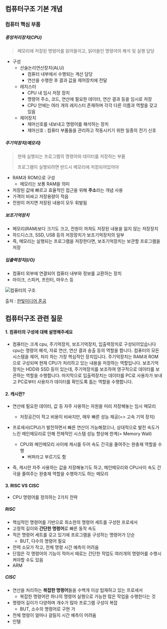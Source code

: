 ## 컴퓨터구조 기본 개념

### 컴퓨터 핵심 부품

##### 중앙처리장치(CPU)

> 메모리에 저장된 명령어를 읽어들이고, 읽어들인 명령어의 해석 및 실행 담당

- 구성
  - 산술논리연산장치(ALU)
    - 컴퓨터 내부에서 수행되는 계산 담당
    - 연산을 수행한 후 결과 값을 제어장치에 전달
  - 레지스터
    - CPU 내 임시 저장 장치
    - 명령어 주소, 코드, 연산에 필요한 데이터, 연산 결과 등을 임시로 저장
    - CPU 안에는 여러 개의 레지스터 존재하며 각각 다른 이름과 역할을 갖고 있음
  - 제어장치
    - 제어신호를 내보내고 명령어를 해석하는 장치
    - 제어신호 : 컴퓨터 부품들을 관리하고 작동시키기 위한 일종의 전기 신호



##### 주기억장치(메모리)

> 현재 실행되는 프로그램의 명령어와 데이터를 저장하는 부품
>
> 프로그램이 실행되려면 반드시 메모리에 저장되어있어야

- RAM과 ROM으로 구성
  - 메모리는 보통 RAM을 의미
- 저장된 값에 빠르고 효율적인 접근을 위해 **주소**라는 개념 사용
- 가격이 비싸고 저장용량이 적음
- 전원이 꺼지면 저장된 내용이 모두 휘발됨



##### 보조기억장치

- 메모리(RAM)보다 크기도 크고, 전원이 꺼져도 저장된 내용을 잃지 않는 저장장치
- 하드디스크, SSD, USB 등의 저장장치가 보조기억장치의 일부
- 즉, 메모리는 실행되는 프로그램을 저장한다면, 보조기억장치는 보관할 프로그램을 저장



##### 입출력장치(I/O)

- 컴퓨터 외부에 연결되어 컴퓨터 내부와 정보를 교환하는 장치
- 마이크, 스피커, 프린터, 마우스 등 

![컴퓨터의 구조](http://hongong.hanbit.co.kr/wp-content/uploads/2022/09/%EC%BB%B4%ED%93%A8%ED%84%B0%EC%9D%98-%EA%B5%AC%EC%A1%B0.png)

출처 : [한빛미디어 혼공](https://hongong.hanbit.co.kr/%EC%BB%B4%ED%93%A8%ED%84%B0%EC%9D%98-4%EA%B0%80%EC%A7%80-%ED%95%B5%EC%8B%AC-%EB%B6%80%ED%92%88cpu-%EB%A9%94%EB%AA%A8%EB%A6%AC-%EB%B3%B4%EC%A1%B0%EA%B8%B0%EC%96%B5%EC%9E%A5/)



## 컴퓨터구조 관련 질문

 

#### 1. 컴퓨터의 구성에 대해 설명해주세요

- 컴퓨터는 크게 cpu, 주기억장치, 보조기억장치, 입출력장치로 구성되어있습니다
  cpu는 명령어 해석, 자료 연산, 연산 결과 송출 등의 역할을 합니다. 컴퓨터의 모든 시스템을 제어, 처리 하는 가장 핵심적인 장치입니다.
  주기억장치는 RAM과 ROM으로 구성되며 현재 CPU가 처리하고 있는 내용을 저장하는 역할입니다.
  보조기억장치는 HDD와 SSD 등이 있는데, 주기억장치를 보조하여 영구적으로 데이터를 보관하는 역할을 수행합니다.
  마지막으로 입출력장치는 데이터를 PC로 사용자가 보내고 PC로부터 사용자가 데이터를 확인도록 돕는 역할을 수행합니다.



#### 2. 캐시란?

- 연산에 필요한 데이터, 값 등 자주 사용하는 자원을 미리 저장해놓는 임시 메모리 
  - 저장공간이 작고 비용이 비싸지만, 매우 빠른 성능 제공(=> 고속 기억 장치)

- 프로세서(CPU)가 발전하면서 빠른 연산이 가능해졌으나, 상대적으로 발전 속도가 느린 메인메모리로 인해 전체적인 시스템 성능 향상에 한계(= Memory Wall)
  - CPU와 메인메모리 사이에 캐시를 두어 속도 간극을 줄여주는 완충재 역할을 수행
    - 버퍼라고 부르기도 함

- 즉, 캐시란 자주 사용하는 값을 저장해놓기도 하고, 메인메모리와 CPU사이 속도 간극을 줄여주는 완충재 역할을 수행하기도 하는 메모리



#### 3. RISC VS CISC

- CPU 명령어를 정의하는 2가지 전략

##### RISC

- 핵심적인 명령어를 기반으로 최소한의 명령어 세트를 구성한 프로세서
- 고정적 길이와 **간단한 명령어**로 빠른 동작 속도
- 적은 명령어 세트를 갖고 있기에 프로그램을 구성하는 명령어가 단순
  - BUT, 다수의 명령어 필요
- 전력 소모가 작고, 전체 명령 시간 예측이 어려움
- 단점은 각 명령어의 기능이 적어서 때로는 간단한 작업도 여러개의 명령어를 수행시켜야할 수도 있음
- ARM

##### CISC

- 연산을 처리하는 **복잡한 명령어**들을 수백개 이상 탑재하고 있는 프로세서
  - 복잡한 명령어란 하나의 명령어 실행으로 가능한 많은 작업을 수행한다는 것
- 명령어 길이가 다양하며 개수가 많아 프로그램 구성이 복잡
  - BUT, 소수의 명령어로 구현 가
- 전체 명령이 얼마나 걸릴지 시간 예측이 어려움
- 인텔 



